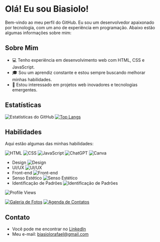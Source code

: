 # Olá! Eu sou Biasiolo!

Bem-vindo ao meu perfil do GitHub. Eu sou um desenvolvedor apaixonado por tecnologia, com um ano de experiência em programação. Abaixo estão algumas informações sobre mim:

## Sobre Mim
- 💻 Tenho experiência em desenvolvimento web com HTML, CSS e JavaScript.
- 🎓 Sou um aprendiz constante e estou sempre buscando melhorar minhas habilidades.
- 🚀 Estou interessado em projetos web inovadores e tecnologias emergentes.

## Estatísticas
![Estatísticas do GitHub](https://github-readme-stats.vercel.app/api?username=Biasiolo&show_icons=true&theme=radical&count_private=true)
[![Top Langs](https://github-readme-stats.vercel.app/api/top-langs/?username=Biasiolo)](https://github.com/anuraghazra/github-readme-stats)

## Habilidades
Aqui estão algumas das minhas habilidades:

![HTML](https://img.shields.io/badge/HTML-orange?style=for-the-badge&logo=html5&logoColor=black)
![CSS](https://img.shields.io/badge/CSS-007ec6?style=for-the-badge&logo=css3&logoColor=black)
![JavaScript](https://img.shields.io/badge/JavaScript-yellow?style=for-the-badge&logo=javascript&logoColor=black)
![ChatGPT](https://img.shields.io/badge/ChatGPT-98cf?style=for-the-badge&logo=openai&logoColor=black)
![Canva](https://img.shields.io/badge/Canva-ff7ec6?style=for-the-badge&logo=canva&logoColor=black)

- Design ![Design](https://img.shields.io/badge/Design-Advanced-green)
- UI/UX ![UI/UX](https://img.shields.io/badge/UI/UX-Advanced-green)
- Front-end ![Front-end](https://img.shields.io/badge/Front--end-Advanced-green)
- Senso Estético ![Senso Estético](https://img.shields.io/badge/Senso%20Est%C3%A9tico-High-orange)
- Identificação de Padrões ![Identificação de Padrões](https://img.shields.io/badge/Identifica%C3%A7%C3%A3o%20de%20Padr%C3%B5es-Proficient-yellow)

![Profile Views](https://komarev.com/ghpvc/?username=Biasiolo)

[![Galeria de Fotos](https://github-readme-stats.vercel.app/api/pin/?username=Biasiolo&repo=Galeria_Fotos&show_icons=true&theme=radical)](https://github.com/Biasiolo/Galeria_Fotos)
[![Agenda de Contatos](https://github-readme-stats.vercel.app/api/pin/?username=Biasiolo&repo=agenda-contatos&show_icons=true&theme=radical)](https://github.com/Biasiolo/agenda-contatos)

## Contato
- Você pode me encontrar no [LinkedIn](https://www.linkedin.com/in/rafael-biasiolo/) 
- Meu e-mail: biasiolorafael@gmail.com
